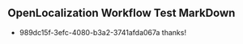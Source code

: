 ## OpenLocalization Workflow Test MarkDown
* 989dc15f-3efc-4080-b3a2-3741afda067a thanks!

<!--HONumber=Jul16_HO5-->


